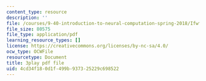 ```yaml
---
content_type: resource
description: ''
file: /courses/9-40-introduction-to-neural-computation-spring-2018/IfwfCe-JZaI_transcript.pdf
file_size: 80575
file_type: application/pdf
learning_resource_types: []
license: https://creativecommons.org/licenses/by-nc-sa/4.0/
ocw_type: OCWFile
resourcetype: Document
title: 3play pdf file
uid: 4cd34f18-0d1f-499b-9373-25229c698522
---
```

